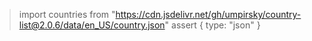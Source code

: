 > import countries from "https://cdn.jsdelivr.net/gh/umpirsky/country-list@2.0.6/data/en_US/country.json" assert { type: "json" }